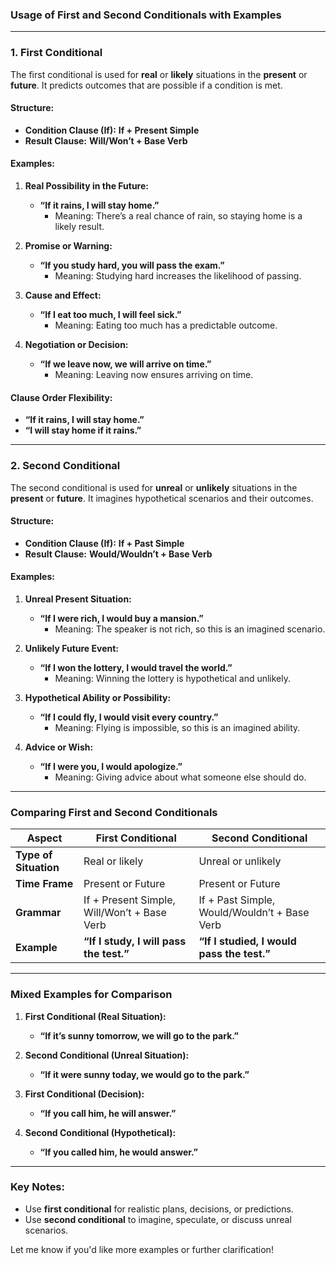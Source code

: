 ### Usage of First and Second Conditionals with Examples

---

### **1. First Conditional**

The first conditional is used for **real** or **likely** situations in the **present** or **future**. It predicts outcomes that are possible if a condition is met.

#### **Structure:**

- **Condition Clause (If):** **If + Present Simple**
- **Result Clause:** **Will/Won’t + Base Verb**

#### **Examples:**

1. **Real Possibility in the Future:**
    
    - **“If it rains, I will stay home.”**
        - Meaning: There’s a real chance of rain, so staying home is a likely result.
2. **Promise or Warning:**
    
    - **“If you study hard, you will pass the exam.”**
        - Meaning: Studying hard increases the likelihood of passing.
3. **Cause and Effect:**
    
    - **“If I eat too much, I will feel sick.”**
        - Meaning: Eating too much has a predictable outcome.
4. **Negotiation or Decision:**
    
    - **“If we leave now, we will arrive on time.”**
        - Meaning: Leaving now ensures arriving on time.

#### **Clause Order Flexibility:**

- **“If it rains, I will stay home.”**
- **“I will stay home if it rains.”**

---

### **2. Second Conditional**

The second conditional is used for **unreal** or **unlikely** situations in the **present** or **future**. It imagines hypothetical scenarios and their outcomes.

#### **Structure:**

- **Condition Clause (If):** **If + Past Simple**
- **Result Clause:** **Would/Wouldn’t + Base Verb**

#### **Examples:**

1. **Unreal Present Situation:**
    
    - **“If I were rich, I would buy a mansion.”**
        - Meaning: The speaker is not rich, so this is an imagined scenario.
2. **Unlikely Future Event:**
    
    - **“If I won the lottery, I would travel the world.”**
        - Meaning: Winning the lottery is hypothetical and unlikely.
3. **Hypothetical Ability or Possibility:**
    
    - **“If I could fly, I would visit every country.”**
        - Meaning: Flying is impossible, so this is an imagined ability.
4. **Advice or Wish:**
    
    - **“If I were you, I would apologize.”**
        - Meaning: Giving advice about what someone else should do.

---

### **Comparing First and Second Conditionals**

|**Aspect**|**First Conditional**|**Second Conditional**|
|---|---|---|
|**Type of Situation**|Real or likely|Unreal or unlikely|
|**Time Frame**|Present or Future|Present or Future|
|**Grammar**|If + Present Simple, Will/Won’t + Base Verb|If + Past Simple, Would/Wouldn’t + Base Verb|
|**Example**|**“If I study, I will pass the test.”**|**“If I studied, I would pass the test.”**|

---

### **Mixed Examples for Comparison**

1. **First Conditional (Real Situation):**
    
    - **“If it’s sunny tomorrow, we will go to the park.”**
2. **Second Conditional (Unreal Situation):**
    
    - **“If it were sunny today, we would go to the park.”**
3. **First Conditional (Decision):**
    
    - **“If you call him, he will answer.”**
4. **Second Conditional (Hypothetical):**
    
    - **“If you called him, he would answer.”**

---

### Key Notes:

- Use **first conditional** for realistic plans, decisions, or predictions.
- Use **second conditional** to imagine, speculate, or discuss unreal scenarios.

Let me know if you'd like more examples or further clarification!